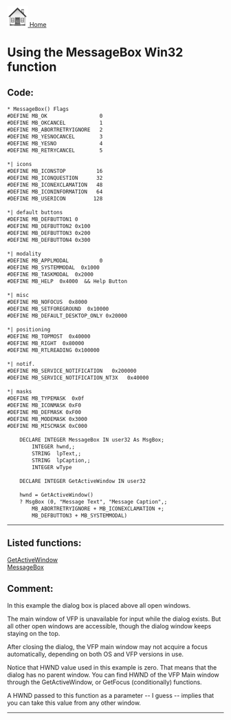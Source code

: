 [<img src="../images/home.png"> Home ](https://github.com/VFPX/Win32API)  

# Using the MessageBox Win32 function

## Code:
```foxpro  
* MessageBox() Flags
#DEFINE MB_OK                 0
#DEFINE MB_OKCANCEL           1
#DEFINE MB_ABORTRETRYIGNORE   2
#DEFINE MB_YESNOCANCEL        3
#DEFINE MB_YESNO              4
#DEFINE MB_RETRYCANCEL        5

*| icons
#DEFINE MB_ICONSTOP          16
#DEFINE MB_ICONQUESTION      32
#DEFINE MB_ICONEXCLAMATION   48
#DEFINE MB_ICONINFORMATION   64
#DEFINE MB_USERICON         128

*| default buttons
#DEFINE MB_DEFBUTTON1 0
#DEFINE MB_DEFBUTTON2 0x100
#DEFINE MB_DEFBUTTON3 0x200
#DEFINE MB_DEFBUTTON4 0x300

*| modality
#DEFINE MB_APPLMODAL          0
#DEFINE MB_SYSTEMMODAL  0x1000
#DEFINE MB_TASKMODAL  0x2000
#DEFINE MB_HELP  0x4000  && Help Button

*| misc
#DEFINE MB_NOFOCUS  0x8000
#DEFINE MB_SETFOREGROUND  0x10000
#DEFINE MB_DEFAULT_DESKTOP_ONLY 0x20000

*| positioning
#DEFINE MB_TOPMOST  0x40000
#DEFINE MB_RIGHT  0x80000
#DEFINE MB_RTLREADING 0x100000

*| notif.
#DEFINE MB_SERVICE_NOTIFICATION   0x200000
#DEFINE MB_SERVICE_NOTIFICATION_NT3X   0x40000

*| masks
#DEFINE MB_TYPEMASK  0x0f
#DEFINE MB_ICONMASK 0xF0
#DEFINE MB_DEFMASK 0xF00
#DEFINE MB_MODEMASK 0x3000
#DEFINE MB_MISCMASK 0xC000

	DECLARE INTEGER MessageBox IN user32 As MsgBox;
		INTEGER hwnd,;
		STRING  lpText,;
		STRING  lpCaption,;
		INTEGER wType

	DECLARE INTEGER GetActiveWindow IN user32

	hwnd = GetActiveWindow()
	? MsgBox (0, "Message Text", "Message Caption",;
		MB_ABORTRETRYIGNORE + MB_ICONEXCLAMATION +;
		MB_DEFBUTTON3 + MB_SYSTEMMODAL)  
```  
***  


## Listed functions:
[GetActiveWindow](../libraries/user32/GetActiveWindow.md)  
[MessageBox](../libraries/user32/MessageBox.md)  

## Comment:
In this example the dialog box is placed above all open windows.   
  
The main window of VFP is unavailable for input while the dialog exists. But all other open windows are accessible, though the dialog window keeps staying on the top.  
  
After closing the dialog, the VFP main window may not acquire a focus automatically, depending on both OS and VFP versions in use.  
  
Notice that  HWND value used in this example is zero. That means that the dialog has no parent window. You can find HWND of the VFP Main window through the GetActiveWindow, or GetFocus (conditionally) functions.  
  
A HWND passed to this function as a parameter -- I guess -- implies that you can take this value from any other window.   
  
***  


